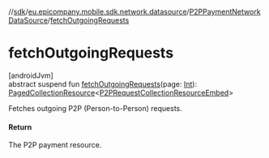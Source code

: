 //[sdk](../../../index.md)/[eu.epicompany.mobile.sdk.network.datasource](../index.md)/[P2PPaymentNetworkDataSource](index.md)/[fetchOutgoingRequests](fetch-outgoing-requests.md)

# fetchOutgoingRequests

[androidJvm]\
abstract suspend fun [fetchOutgoingRequests](fetch-outgoing-requests.md)(page: [Int](https://kotlinlang.org/api/latest/jvm/stdlib/kotlin/-int/index.html)): [PagedCollectionResource](../../eu.epicompany.mobile.android.data.network.model.hypermedia/-paged-collection-resource/index.md)&lt;[P2PRequestCollectionResourceEmbed](../../eu.epicompany.mobile.sdk.network.model.p2ppayment/-p2-p-request-collection-resource-embed/index.md)&gt;

Fetches outgoing P2P (Person-to-Person) requests.

#### Return

The P2P payment resource.
